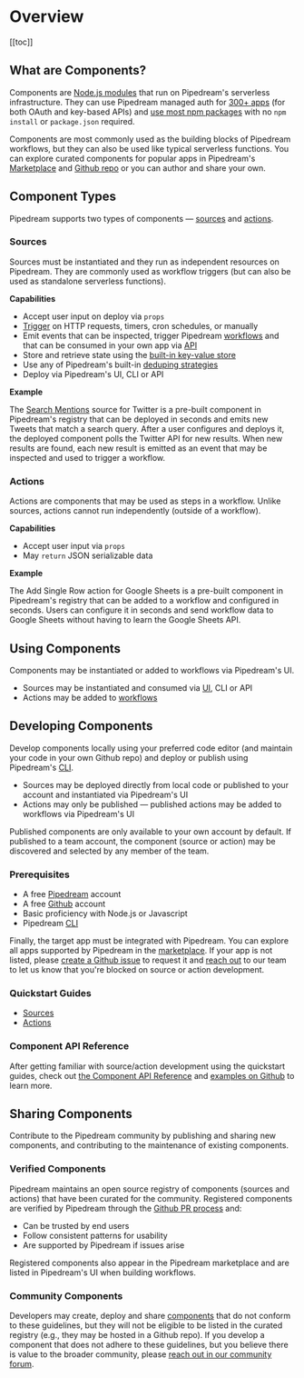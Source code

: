 # Overview

[[toc]]

## What are Components?

Components are [Node.js modules](api/#component-structure) that run on Pipedream's serverless infrastructure. They can use Pipedream managed auth for [300+ apps](https://pipedream.com/explore) (for both OAuth and key-based APIs) and [use most npm packages](api/#using-npm-packages) with no `npm install` or `package.json` required. 

Components are most commonly used as the building blocks of Pipedream workflows, but they can also be used like typical serverless functions. You can explore curated components for popular apps in Pipedream's [Marketplace](https://pipedream.com/explore) and [Github repo](https://github.com/pipedreamhq/pipedream/components) or you can author and share your own.

## Component Types

Pipedream supports two types of components — [sources](#sources) and [actions](#actions).


### Sources

Sources must be instantiated and they run as independent resources on Pipedream. They are commonly used as workflow triggers (but can also be used as standalone serverless functions).

**Capabilities**

- Accept user input on deploy via `props`
- [Trigger](api/#interface-props) on HTTP requests, timers, cron schedules, or manually
- Emit events that can be inspected, trigger Pipedream [workflows](/workflows/) and that can be consumed in your own app via [API](/api/overview/)
- Store and retrieve state using the [built-in key-value store](api/#db) 
- Use any of Pipedream's built-in [deduping strategies](api/#dedupe-strategies)
- Deploy via Pipedream's UI, CLI or API

**Example**

The [Search Mentions](https://github.com/PipedreamHQ/pipedream/blob/master/components/twitter/sources/search-mentions/search-mentions.js) source for Twitter is a pre-built component in Pipedream's registry that can be deployed in seconds and emits new Tweets that match a search query. After a user configures and deploys it, the deployed component polls the Twitter API for new results. When new results are found, each new result is emitted as an event that may be inspected and used to trigger a workflow.

### Actions

Actions are components that may be used as steps in a workflow. Unlike sources, actions cannot run independently (outside of a workflow).

**Capabilities**

- Accept user input via `props`
- May `return` JSON serializable data

**Example**

The Add Single Row action for Google Sheets is a pre-built component in Pipedream's registry that can be added to a workflow and configured in seconds. Users can configure it in seconds and send workflow data to Google Sheets without having to learn the Google Sheets API.

## Using Components

Components may be instantiated or added to workflows via Pipedream's UI. 

- Sources may be instantiated and consumed via [UI](https://pipedream.com/sources/new), CLI or API
- Actions may be added to [workflows](https://pipedream.com/new)

## Developing Components

Develop components locally using your preferred code editor (and maintain your code in your own Github repo) and deploy or publish using Pipedream's [CLI](/cli/reference/#pd-deploy). 

- Sources may be deployed directly from local code or published to your account and instantiated via Pipedream's UI
- Actions may only be published — published actions may be added to workflows via Pipedream's UI

Published components are only available to your own account by default. If published to a team account, the component (source or action) may be discovered and selected by any member of the team. 

### Prerequisites

- A free [Pipedream](https://pipedream.com) account 
- A free [Github](https://github.com) account
- Basic proficiency with Node.js or Javascript
- Pipedream [CLI](/cli/reference/)

Finally, the target app must be integrated with Pipedream. You can explore all apps supported by Pipedream in the [marketplace](https://pipedream.com/explore). If your app is not listed, please [create a Github issue](https://github.com/PipedreamHQ/pipedream/issues/new?assignees=&labels=app%2C+enhancement&template=app---service-integration.md&title=%5BAPP%5D) to request it and [reach out](https://pipedream.com/community/c/dev/11) to our team to let us know that you're blocked on source or action development.

### Quickstart Guides

- [Sources](quickstart/nodejs/sources/) 
- [Actions](quickstart/nodejs/actions/)

### Component API Reference

After getting familiar with source/action development using the quickstart guides, check out [the Component API Reference](/components/api) and [examples on Github](https://github.com/pipedreamhq/pipedream/components) to learn more.

## Sharing Components

Contribute to the Pipedream community by publishing and sharing new components, and contributing to the maintenance of existing components.

### Verified Components

Pipedream maintains an open source registry of components (sources and actions) that have been curated for the community. Registered components are verified by Pipedream through the [Github PR process](#process) and:

- Can be trusted by end users
- Follow consistent patterns for usability
- Are supported by Pipedream if issues arise

Registered components also appear in the Pipedream marketplace and are listed in Pipedream's UI when building workflows.

### Community Components

Developers may create, deploy and share [components](#components) that do not conform to these guidelines, but they will not be eligible to be listed in the curated registry (e.g., they may be hosted in a Github repo). If you develop a component that does not adhere to these guidelines, but you believe there is value to the broader community, please [reach out in our community forum](https://pipedream.com/community/c/dev/11).


